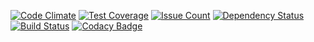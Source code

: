 [![Code Climate](https://codeclimate.com/github/BrianSetz/wacc-play-example/badges/gpa.svg)](https://codeclimate.com/github/BrianSetz/wacc-play-example)
[![Test Coverage](https://codeclimate.com/github/BrianSetz/wacc-play-example/badges/coverage.svg)](https://codeclimate.com/github/BrianSetz/wacc-play-example/coverage)
[![Issue Count](https://codeclimate.com/github/BrianSetz/wacc-play-example/badges/issue_count.svg)](https://codeclimate.com/github/BrianSetz/wacc-play-example)
[![Dependency Status](https://www.versioneye.com/user/projects/57d86b171b70a7003aae9280/badge.svg?style=flat-square)](https://www.versioneye.com/user/projects/57d86b171b70a7003aae9280)
[![Build Status](https://travis-ci.org/BrianSetz/wacc-play-example.svg?branch=master)](https://travis-ci.org/BrianSetz/wacc-play-example)
[![Codacy Badge](https://api.codacy.com/project/badge/Grade/fbc8ff04d940430cb7c507155bc30870)](https://www.codacy.com/app/admin_34/wacc-play-example?utm_source=github.com&amp;utm_medium=referral&amp;utm_content=BrianSetz/wacc-play-example&amp;utm_campaign=Badge_Grade)